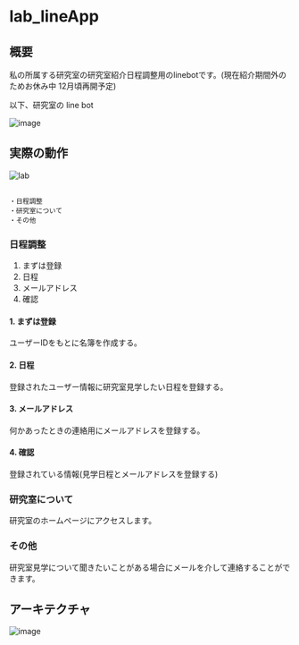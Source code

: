 # lab_lineApp

## 概要

私の所属する研究室の研究室紹介日程調整用のlinebotです。(現在紹介期間外のためお休み中 12月頃再開予定)

以下、研究室の line bot

![image](https://user-images.githubusercontent.com/70362624/112128217-8b9f4f80-8c09-11eb-9c68-eadd652f7a75.png)

## 実際の動作


![lab](https://user-images.githubusercontent.com/70362624/112140689-ae386500-8c17-11eb-821e-4a4b75a9c53c.gif)

~~~~~~~~~~ メニュー ~~~~~~~~~~

・日程調整
・研究室について
・その他

~~~~~~~~~~~~~~~~~~~~~~~~~~~~~


### 日程調整
1. まずは登録
2. 日程
3. メールアドレス
4. 確認

#### 1. まずは登録
ユーザーIDをもとに名簿を作成する。

#### 2. 日程
登録されたユーザー情報に研究室見学したい日程を登録する。

#### 3. メールアドレス
何かあったときの連絡用にメールアドレスを登録する。

#### 4. 確認
登録されている情報(見学日程とメールアドレスを登録する)

### 研究室について
研究室のホームページにアクセスします。

### その他
研究室見学について聞きたいことがある場合にメールを介して連絡することができます。

## アーキテクチャ
![image](https://user-images.githubusercontent.com/70362624/114444317-b0d01e00-9c09-11eb-8986-6ae8f02af7a4.png)
